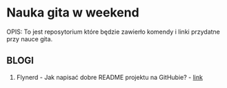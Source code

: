 # Nauka gita w weekend 
OPIS: To jest reposytorium które będzie zawierło komendy i linki przydatne przy nauce gita.

## BLOGI
1. Flynerd - Jak napisać dobre README projektu na GitHubie? - [link](https://www.flynerd.pl/2018/06/jak-napisac-dobre-readme-projektu-na-githubie.html)
